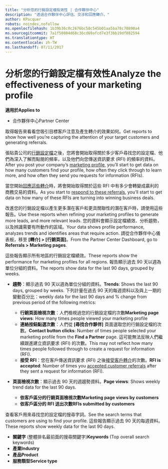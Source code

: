 ```yaml
---
title: "分析您的行銷設定檔有效性 | 合作夥伴中心"
description: "透過合作夥伴中心評估、交涉和回應轉介。"
author: KPacquer
robots: noindex,nofollow
ms.openlocfilehash: 1b39b36c0c2676bc58c545b01aa5ba78c70890a4
ms.sourcegitcommit: 7a1f50804d68c36cd69afcd7e3f3bb19df882594
ms.translationtype: HT
ms.contentlocale: zh-TW
ms.lasthandoff: 07/11/2017
---
```

# <a name="analyze-the-effectiveness-of-your-marketing-profile"></a><span data-ttu-id="44d87-103">分析您的行銷設定檔有效性</span><span class="sxs-lookup"><span data-stu-id="44d87-103">Analyze the effectiveness of your marketing profile</span></span>
<!-- 
https://go.microsoft.com/fwlink/?linkid=849120
-->

**<span data-ttu-id="44d87-104">適用於</span><span class="sxs-lookup"><span data-stu-id="44d87-104">Applies to</span></span>**

-  <span data-ttu-id="44d87-105">合作夥伴中心</span><span class="sxs-lookup"><span data-stu-id="44d87-105">Partner Center</span></span>

<span data-ttu-id="44d87-106">取得報告來看看您吸引目標客戶注意及產生轉介的效果如何。</span><span class="sxs-lookup"><span data-stu-id="44d87-106">Get reports to show how well you’re capturing the attention of your target customers and generating referrals.</span></span>

<span data-ttu-id="44d87-107">張貼貴公司的[行銷設定檔](create-a-marketing-profile.md)之後，您將會開始取得關於多少客戶尋找您的設定檔、他們為深入了解而點閱的頻率，以及他們向您傳送資訊要求 (RFI) 的頻率的資料。</span><span class="sxs-lookup"><span data-stu-id="44d87-107">After you post your company’s [marketing profile](create-a-marketing-profile.md), you’ll start to get data on how many customers find your profile, how often they click through to learn more, and how often they send you requests for information (RFIs).</span></span> 

<span data-ttu-id="44d87-108">當您開始[回應這些轉介](responding-to-referrals.md)時，將會開始取得關於這些 RFI 中有多少會轉變成贏利的商務交易的資料。</span><span class="sxs-lookup"><span data-stu-id="44d87-108">As you start to [respond to these referrals](responding-to-referrals.md), you’ll start to get data on how many of these RFIs are turning into winning business deals.</span></span>

<span data-ttu-id="44d87-109">改進您的行銷設定檔以產生更多潛在客戶和更具關聯性的潛在客戶時，請使用這些報告。</span><span class="sxs-lookup"><span data-stu-id="44d87-109">Use these reports when refining your marketing profiles to generate more leads, and more relevant leads.</span></span> <span data-ttu-id="44d87-110">您的資料會顯示設定檔績效、分析趨勢，以及辨識需要有所動作的區域。</span><span class="sxs-lookup"><span data-stu-id="44d87-110">Your data shows profile performance, analyzes trends and identifies areas that require action.</span></span> <span data-ttu-id="44d87-111">請從合作夥伴中心儀表板，移至 **\[轉介\] > \[行銷頁面\]**。</span><span class="sxs-lookup"><span data-stu-id="44d87-111">From the Partner Center Dashboard, go to **Referrals > Marketing pages**.</span></span>

<span data-ttu-id="44d87-112">這些報告顯示所有地區的行銷設定檔績效。</span><span class="sxs-lookup"><span data-stu-id="44d87-112">These reports show the performance for marketing profiles for all regions.</span></span> <span data-ttu-id="44d87-113">報告顯示過去 90 天以週為單位分組的資料。</span><span class="sxs-lookup"><span data-stu-id="44d87-113">The reports show data for the last 90 days, grouped by weeks.</span></span>

*  <span data-ttu-id="44d87-114">**趨勢**：顯示過去 90 天以週為單位分組的資料。</span><span class="sxs-lookup"><span data-stu-id="44d87-114">**Trends**: Shows the last 90 days, grouped by weeks.</span></span> <span data-ttu-id="44d87-115">下列計量在過去 90 天的每週資料以及與上一期的變動百分比：</span><span class="sxs-lookup"><span data-stu-id="44d87-115">weekly data for the last 90 days and % change from previous period of the following metrics:</span></span>

   * <span data-ttu-id="44d87-116">**行銷頁面檢視次數**：人們檢視過您的行銷設定檔的次數</span><span class="sxs-lookup"><span data-stu-id="44d87-116">**Marketing page views**: How many times people viewed your marketing profile</span></span>
   * <span data-ttu-id="44d87-117">**連絡按鈕點選次數**：人們從 **\[尋找合作夥伴\]** 頁面選取您的行銷設定檔的次數。</span><span class="sxs-lookup"><span data-stu-id="44d87-117">**Contact button clicks**: Number of times people selected your marketing profile from the **Find a Partner** page.</span></span> <span data-ttu-id="44d87-118">這可能無法反映人們繼續跟進建立資訊要求 (RFI) 的次數。</span><span class="sxs-lookup"><span data-stu-id="44d87-118">This may not reflect how many times people followed through to create a request for information (RFI).</span></span>
   * <span data-ttu-id="44d87-119">**接受 RFI**：您在客戶傳送資訊要求 (RFI) 之後[接受客戶轉介](responding-to-referrals.md)的次數。</span><span class="sxs-lookup"><span data-stu-id="44d87-119">**RFI is accepted**: Number of times you [accepted customer referrals](responding-to-referrals.md) after they sent a request for information (RFI).</span></span>


*  <span data-ttu-id="44d87-120">**頁面檢視次數**：顯示過去 90 天的週趨勢資料。</span><span class="sxs-lookup"><span data-stu-id="44d87-120">**Page views**: Shows weekly trend data for the last 90 days.</span></span>
   *  **<span data-ttu-id="44d87-121">依客戶區分的行銷頁面檢視次數</span><span class="sxs-lookup"><span data-stu-id="44d87-121">Marketing page views by customers</span></span>**
   *  **<span data-ttu-id="44d87-122">依客戶區分的 RFI 送出次數</span><span class="sxs-lookup"><span data-stu-id="44d87-122">RFIs submitted by customers</span></span>**

<span data-ttu-id="44d87-123">查看客戶用來尋找您的設定檔的搜尋字詞。</span><span class="sxs-lookup"><span data-stu-id="44d87-123">See the search terms that customers are using to find your profile.</span></span> <span data-ttu-id="44d87-124">這些報告顯示過去 90 天的每週資料。</span><span class="sxs-lookup"><span data-stu-id="44d87-124">These reports show weekly data for the last 90 days.</span></span>

*  <span data-ttu-id="44d87-125">**關鍵字** (整體排名最前面的搜尋關鍵字)</span><span class="sxs-lookup"><span data-stu-id="44d87-125">**Keywords** (Top overall search keywords)</span></span> 
*  **<span data-ttu-id="44d87-126">產業</span><span class="sxs-lookup"><span data-stu-id="44d87-126">Industry</span></span>**
*  **<span data-ttu-id="44d87-127">產品</span><span class="sxs-lookup"><span data-stu-id="44d87-127">Product</span></span>**
*  **<span data-ttu-id="44d87-128">服務類型</span><span class="sxs-lookup"><span data-stu-id="44d87-128">Service type</span></span>**

